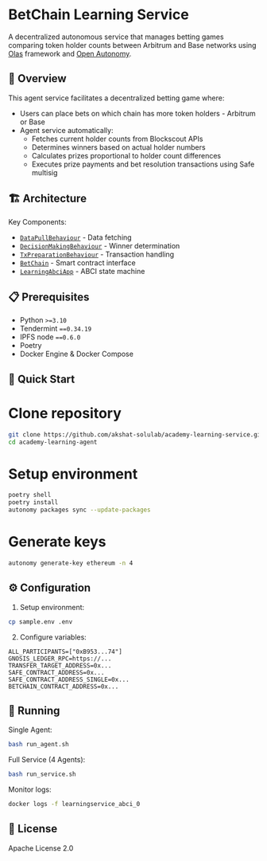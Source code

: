 # BetChain Learning Service

A decentralized autonomous service that manages betting games comparing token holder counts between Arbitrum and Base networks using [Olas](https://olas.network/) framework and [Open Autonomy](https://github.com/valory-xyz/open-autonomy).

## 🎯 Overview

This agent service facilitates a decentralized betting game where:

- Users can place bets on which chain has more token holders - Arbitrum or Base
- Agent service automatically:
    - Fetches current holder counts from Blockscout APIs 
    - Determines winners based on actual holder numbers
    - Calculates prizes proportional to holder count differences
    - Executes prize payments and bet resolution transactions using Safe multisig

## 🏗️ Architecture

Key Components:
- [`DataPullBehaviour`](packages/valory/skills/learning_abci/behaviours.py) - Data fetching
- [`DecisionMakingBehaviour`](packages/valory/skills/learning_abci/behaviours.py) - Winner determination 
- [`TxPreparationBehaviour`](packages/valory/skills/learning_abci/behaviours.py) - Transaction handling
- [`BetChain`](packages/valory/contracts/betchain/contract.py) - Smart contract interface
- [`LearningAbciApp`](packages/valory/skills/learning_abci/rounds.py) - ABCI state machine

## 📋 Prerequisites

- Python `>=3.10`
- Tendermint `==0.34.19`
- IPFS node `==0.6.0`
- Poetry
- Docker Engine & Docker Compose

## 🚀 Quick Start

# Clone repository
```bash
git clone https://github.com/akshat-solulab/academy-learning-service.git
cd academy-learning-agent
```

# Setup environment
```bash
poetry shell
poetry install
autonomy packages sync --update-packages
```

# Generate keys
```bash
autonomy generate-key ethereum -n 4
```


## ⚙️ Configuration

1. Setup environment:

```bash
cp sample.env .env
```

2. Configure variables:
```properties
ALL_PARTICIPANTS=["0xB953...74"]
GNOSIS_LEDGER_RPC=https://...
TRANSFER_TARGET_ADDRESS=0x...
SAFE_CONTRACT_ADDRESS=0x...
SAFE_CONTRACT_ADDRESS_SINGLE=0x...
BETCHAIN_CONTRACT_ADDRESS=0x...
```

## 🏃 Running

Single Agent:
```bash
bash run_agent.sh
```

Full Service (4 Agents):
```bash
bash run_service.sh
```

Monitor logs:
```bash
docker logs -f learningservice_abci_0
```

## 📜 License

Apache License 2.0


